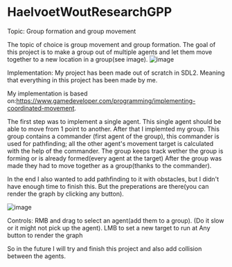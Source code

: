 # HaelvoetWoutResearchGPP

Topic: Group formation and group movement

The topic of choice is group movement and group formation. 
The goal of this project is to make a group out of multiple agents and let them move together to a new location in a group(see image).
![image](https://user-images.githubusercontent.com/70692426/211922906-3bae9098-6e02-492f-be64-e788e39e1878.png)

Implementation:
My project has been made out of scratch in SDL2. Meaning that everything in this project has been made by me.

My implementation is based on:https://www.gamedeveloper.com/programming/implementing-coordinated-movement. 

The first step was to implement a single agent. This single agent should be able to move from 1 point to another. 
After that I implemted my group. This group contains a commander (first agent of the group), this commander is used for pathfinding;
  all the other agent's movement target is calculated with the help of the commander.
The group keeps track wether the group is forming or is already formed(every agent at the target)
After the group was made they had to move together as a group(thanks to the commander).

In the end I also wanted to add pathfinding to it with obstacles, but I didn't have enough time to finish this. 
But the preperations are there(you can render the graph by clicking any button).

![image](https://user-images.githubusercontent.com/70692426/211925030-5132d04b-6c44-441c-a1a2-bd64daee2769.png)

Controls:
  RMB and drag to select an agent(add them to a group). (Do it slow or it might not pick up the agent).
  LMB to set a new target to run at
  Any button to render the graph
  
So in the future I will try and finish this project and also add collision between the agents.

